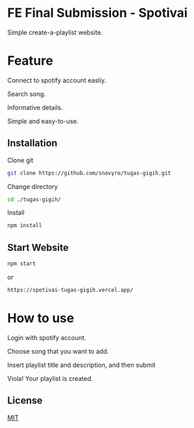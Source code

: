 # FE Final Submission - Spotivai
Simple create-a-playlist website.

# Feature
Connect to spotify account easliy.

Search song.

Informative details.

Simple and easy-to-use.

## Installation

Clone git

```bash
git clone https://github.com/snovyro/tugas-gigih.git
```

Change directory

```bash
cd ./tugas-gigih/
```

Install

```bash
npm install
```


## Start Website
```bash
npm start
```
or
```bash
https://spotivai-tugas-gigih.vercel.app/
```


# How to use
Login with spotify account.

Choose song that you want to add.

Insert playlist title and description, and then submit

Viola! Your playlist is created.

## License
[MIT](https://choosealicense.com/licenses/mit/)
